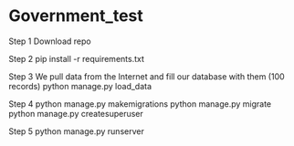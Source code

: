 # Government_test

Step 1
Download repo

Step 2
pip install -r requirements.txt

Step 3
We pull data from the Internet and fill our database with them (100 records)
python manage.py load_data

Step 4
python manage.py makemigrations
python manage.py migrate
python manage.py createsuperuser

Step 5 
python manage.py runserver

